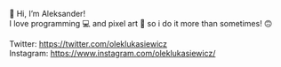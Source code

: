 👋 Hi, I’m Aleksander!                                                                                      
  I love programming 💻 and pixel art 🎨 so i do it more than sometimes! 🙃

Twitter: https://twitter.com/oleklukasiewicz                                               
Instagram: https://www.instagram.com/oleklukasiewicz/

<!---
aleksanderlukasiewicz/aleksanderlukasiewicz is a ✨ special ✨ repository because its `README.md` (this file) appears on your GitHub profile.
You can click the Preview link to take a look at your changes.
--->
